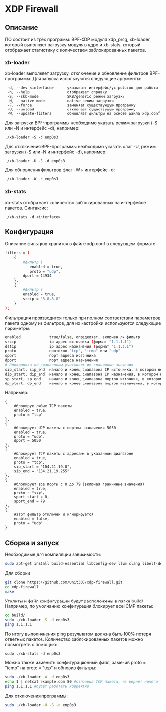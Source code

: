 # XDP Firewall
## Описание
ПО состоит из трёх программ: BPF-XDP модуля xdp_prog, xb-loader, который выполняет загрузку модуля в ядро и xb-stats, который отображает статистику с количеством заблокированных пакетов.

### xb-loader 
xb-loader выполняет загрузку, отключение и обновление фильтров BPF-программы. Для запуска используются следующие аргументы:
```
 -d, --dev <interface>      указывает интерфейс/устройство для работы
 -h, --help                 отображает справку
 -S, --skb-mode             SKB/generic режим загрузки
 -N, --native-mode          native режим загрузки 
 -F, --force                заменяет существующую программу
 -U, --unload               отключает существущую программу
 -W, --update-filters       обновляет фильтры на основе файла xdp.conf
```

Для загрузки BPF-программы необходимо указать режим загрузки (-S или -N и интерфейс -d), например:
```
./xb-loader -S -d enp0s3
```
Для отключения BPF-программы необходимо указать флаг -U, режим загрузки (-S или -N и интерфейс -d), например:
```
./xb-loader -U -S -d enp0s3
```
Для обновления фильтров флаг -W и интерфейс -d:
```
./xb-loader -W -d enp0s3
```
### xb-stats
xb-stats отображает количество заблокированных на интерфейсе пакетов. Синтаксис:
```
./xb-stats -d <interface>
```

## Конфигурация
Описание фильтров хранится в файле xdp.conf в следующем формате:
```sh
filters = (
    {
        #фильтр 1
    	   enabled = true, 
    	   proto = "udp",
        dport = 44934
    },
    {
        #фильтр 2
        enabled = true,
        srcip = "8.8.8.8"
    }
);
```
Фильтрация производится только при полном соответствии параметров пакета одному из фильтров, для их настройки используются следующие параметры:
```sh
enabled             true/false, определяет, включен ли фильтр
srcip               ip адрес источника (формат "1.1.1.1")
dstip               ip адрес назначения (формат "1.1.1.1")
proto               протокол "tcp", "icmp" или "udp"
sport               порт адреса источника 
dport               порт адреса назначения 
# блокировка по диапазонам учитывает их граничные значения 
sip_start, sip_end  начало и конец диапазона IP источника, в котором необходимо блокировать пакеты
dip_start, dip_end  начало и конец диапазона IP назначения, в котором необходимо блокировать пакеты
sp_start, sp_end    начало и конец диапазона портов источник, в котором необходимо блокировать пакеты
dp_start, dp_end    начало и конее диапазона портов назначения, в котором необходимо блокировать пакеты
```
Например:
```
{
    #блокируе любые TCP пакеты
    enabled = true,
    proto = "tcp"
},
{
    #блокирует UDP пакеты с портом назначения 5050
    enabled = true,
    proto = "udp",
    dport = 5050
},
{
    #блокирует TCP пакеты с адресами в указанном диапазоне
    enabled = true,
    proto = "tcp",
    sip_start = "104.21.19.0",
    sip_end = "104.21.19.255"
},
{
    #блокирует все порты с 0 до 79 (включая граничные значения)
    enabled = true,
    proto = "tcp",
    sport_start = 0,
    sport_end = 79
},
{
    #этот фильтр отключен и игнорируется
    enabled = false,
    proto = "udp"
}

```
## Сборка и запуск

Необходимые для компиляции зависимости:
```sh
sudo apt-get install build-essential libconfig-dev llvm clang libelf-dev gcc-multilib libbpf-dev
```

Для сборки
```sh
git clone https://github.com/Unit335/xdp-firewall.git
cd xdp-firewall
make
```

Утилиты и файл конфигурации будут расположены в папке build/
Например, по умолчанию конфигурация блокирует все ICMP пакеты: 
```sh
cd build/
sudo ./xb-loader -S -d enp0s3 
ping 1.1.1.1
```
По итогу выполнянения ping результатом должна быть 100% потеря ответных пакетов.
Количество заблокированных пакетов можно посмотреть с помощью:
```
sudo ./xb-stats -d enp0s3
```

Можно также изменить конфигурационный файл, заменив proto = "icmp" на proto = "tcp" и обновив фильтры:
```sh
sudo ./xb-loader -W -d enp0s3 
echo 1 | netcat example.com 80 #отправка TCP пакета, не вернет ничего
ping 1.1.1.1 #будет работать корректно
```
Для отключения программы:
```sh
sudo ./xb-loader -U -S -d enp0s3
```

